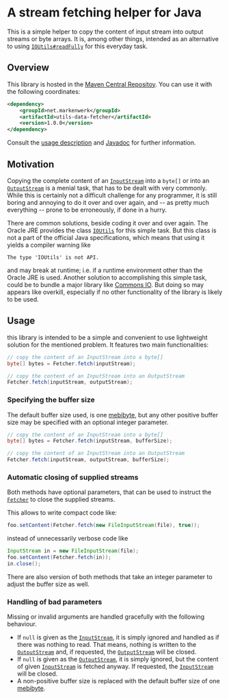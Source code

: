 # A stream fetching helper for Java

This is a simple helper to copy the content of input stream into output streams or byte arrays. It is, among other things, intended as an alternative to using [`IOUtils#readFully`](http://grepcode.com/file/repository.grepcode.com/java/root/jdk/openjdk/7u40-b43/sun/misc/IOUtils.java#IOUtils.readFully%28java.io.InputStream%2Cint%2Cboolean%29) for this everyday task.

## Overview

This library is hosted in the [Maven Central Repositoy](http://search.maven.org/#artifactdetails|net.markenwerk|utils-data-fetcher|1.0.0|jar). You can use it with the following coordinates:

```xml
<dependency>
	<groupId>net.markenwerk</groupId>
	<artifactId>utils-data-fetcher</artifactId>
	<version>1.0.0</version>
</dependency>
```

Consult the [usage description](#usage) and [Javadoc](http://markenwerk.github.io/java-utils-data-fetcher/javadoc/1.0.0/index.html) for further information.

## Motivation

Copying the complete content of an [`InputStream`](http://docs.oracle.com/javase/7/docs/api/index.html?java/io/InputStream.html) into a `byte[]` or into an [`OutputStream`](http://docs.oracle.com/javase/7/docs/api/index.html?java/io/OutputStream.html) is a menial task, that has to be dealt with very commonly. While this is certainly not a difficult challenge for any programmer, it is still boring and annoying to do it over and over again, and -- as pretty much everything -- prone to be erroneously, if done in a hurry.

There are common solutions, beside coding it over and over again. The Oracle JRE provides the class [`IOUtils`](http://grepcode.com/file/repository.grepcode.com/java/root/jdk/openjdk/7u40-b43/sun/misc/IOUtils.java) for this simple task. But this class is not a part of the official Java specifications, which means that using it yields a compiler warning like

```
The type 'IOUtils' is not API.
```

and may break at runtime; i.e. if a runtime environment other than the Oracle JRE is used. Another solution to accomplishing this simple task, could be to bundle a major library like [Commons IO](http://commons.apache.org/proper/commons-io/). But doing so may appears like overkill, especially if no other functionality of the library is likely to be used.

## Usage

this library is intended to be a simple and convenient to use lightweight solution for the mentioned problem. It features two main functionalities:

```java
// copy the content of an InputStream into a byte[]
byte[] bytes = Fetcher.fetch(inputStream);

// copy the content of an InputStream into an OutputStream
Fetcher.fetch(inputStream, outputStream);
```

### Specifying the buffer size

The default buffer size used, is one [mebibyte](https://en.wikipedia.org/wiki/Mebibyte), but any other positive buffer size may be specified with an optional integer parameter.

```java
// copy the content of an InputStream into a byte[]
byte[] bytes = Fetcher.fetch(inputStream, bufferSize);

// copy the content of an InputStream into an OutputStream
Fetcher.fetch(inputStream, outputStream, bufferSize);
```

### Automatic closing of supplied streams

Both methods have optional parameters, that can be used to instruct the [`Fetcher`](http://markenwerk.github.io/java-utils-data-fetcher/javadoc/1.0.0/index.html?net/markenwerk/utils/data/fetcher/Fetcher.html) to close the supplied streams.

This allows to write compact code like:

```java
foo.setContent(Fetcher.fetch(new FileInputStream(file), true));
```

instead of unnecessarily verbose code like

```java
InputStream in = new FileInputStream(file);
foo.setContent(Fetcher.fetch(in));
in.close();
```

There are also version of both methods that take an integer parameter to adjust the buffer size as well.


### Handling of bad parameters

Missing or invalid arguments are handled gracefully with the following behaviour.

 - If `null` is given as the [`InputStream`](http://docs.oracle.com/javase/7/docs/api/index.html?java/io/InputStream.html), it is simply ignored and handled as if there was nothing to read. That means, nothing is written to the [`OutputStream`](http://docs.oracle.com/javase/7/docs/api/index.html?java/io/OutputStream.html) and, if requested, the [`OutputStream`](http://docs.oracle.com/javase/7/docs/api/index.html?java/io/OutputStream.html) will be closed. 
  - If `null` is given as the [`OutputStream`](http://docs.oracle.com/javase/7/docs/api/index.html?java/io/OutputStream.html), it is simply ignored, but the content of given [`InputStream`](http://docs.oracle.com/javase/7/docs/api/index.html?java/io/InputStream.html) is fetched anyway. If requested, the [`InputStream`](http://docs.oracle.com/javase/7/docs/api/index.html?java/io/InputStream.html) will be closed. 
 - A non-positive buffer size is replaced with the default buffer size of one [mebibyte](https://en.wikipedia.org/wiki/Mebibyte).
